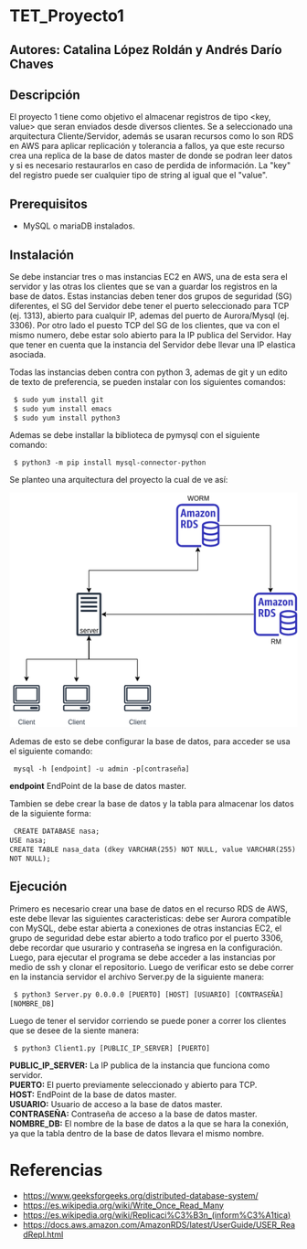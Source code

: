 # TET_Proyecto1
## Autores: Catalina López Roldán y Andrés Darío Chaves
## Descripción
El proyecto 1 tiene como objetivo el almacenar registros de tipo <key, value> que seran enviados desde diversos clientes. Se a seleccionado una arquitectura Cliente/Servidor, además se usaran recursos como lo son RDS en AWS para aplicar replicación y tolerancia a fallos, ya que este recurso crea una replica de la base de datos master de donde se podran leer datos y si es necesario restaurarlos en caso de perdida de información. La "key" del registro puede ser cualquier tipo de string al igual que el "value".

## Prerequisitos
- MySQL o mariaDB instalados.

## Instalación
Se debe instanciar tres o mas instancias EC2 en AWS, una de esta sera el servidor y las otras los clientes que se van a guardar los registros en la base de datos.
Estas instancias deben tener dos grupos de seguridad (SG) diferentes, el SG del Servidor debe tener el puerto seleccionado para TCP (ej. 1313), abierto para cualquir IP, ademas del puerto de Aurora/Mysql (ej. 3306). Por otro lado el puesto TCP del SG de los clientes, que va con el mismo numero, debe estar solo abierto para la IP publica del Servidor. Hay que tener en cuenta que la instancia del Servidor debe llevar una IP elastica asociada.

Todas las instancias deben contra con python 3, ademas de git y un edito de texto de preferencia, se pueden instalar con los siguientes comandos:
<pre><code> $ sudo yum install git
 $ sudo yum install emacs 
 $ sudo yum install python3
</code></pre>

Ademas se debe installar la biblioteca de pymysql con el siguiente comando:
<pre><code> $ python3 -m pip install mysql-connector-python
</code></pre>

Se planteo una arquitectura del proyecto la cual de ve así:

![Arquitectura](https://github.com/Shiroke-013/TET_Proyecto1/blob/main/Arquitectura_Proyecto1.drawio.png)

Ademas de esto se debe configurar la base de datos, para acceder se usa el siguiente comando:
<pre><code> mysql -h [endpoint] -u admin -p[contraseña]
</code></pre>
**endpoint** EndPoint de la base de datos master. <br />

Tambien se debe crear la base de datos y la tabla para almacenar los datos de la siguiente forma:
<pre><code> CREATE DATABASE nasa;
USE nasa;
CREATE TABLE nasa_data (dkey VARCHAR(255) NOT NULL, value VARCHAR(255) NOT NULL);
</code></pre>

## Ejecución
Primero es necesario crear una base de datos en el recurso RDS de AWS, este debe llevar las siguientes caracteristicas: debe ser Aurora compatible con MySQL, debe estar abierta a conexiones de otras instancias EC2, el grupo de seguridad debe estar abierto a todo trafico por el puerto 3306, debe recordar que usurario y contraseña se ingresa en la configuración.
Luego, para ejecutar el programa se debe acceder a las instancias por medio de ssh y clonar el repositorio.
Luego de verificar esto se debe correr en la instancia servidor el archivo Server.py de la siguiente manera:
<pre><code> $ python3 Server.py 0.0.0.0 [PUERTO] [HOST] [USUARIO] [CONTRASEÑA] [NOMBRE_DB]
</code></pre>
Luego de tener el servidor corriendo se puede poner a correr los clientes que se desee de la siente manera:
<pre><code> $ python3 Client1.py [PUBLIC_IP_SERVER] [PUERTO]
</code></pre>
**PUBLIC_IP_SERVER:** La IP publica de la instancia que funciona como servidor. <br />
**PUERTO:** El puerto previamente seleccionado y abierto para TCP. <br />
**HOST:** EndPoint de la base de datos master. <br />
**USUARIO:** Usuario de acceso a la base de datos master. <br />
**CONTRASEÑA:** Contraseña de acceso a la base de datos master. <br />
**NOMBRE_DB:** El nombre de la base de datos a la que se hara la conexión, ya que la tabla dentro de la base de datos llevara el mismo nombre.

# Referencias
- https://www.geeksforgeeks.org/distributed-database-system/
- https://es.wikipedia.org/wiki/Write_Once_Read_Many
- https://es.wikipedia.org/wiki/Replicaci%C3%B3n_(inform%C3%A1tica)
- https://docs.aws.amazon.com/AmazonRDS/latest/UserGuide/USER_ReadRepl.html
